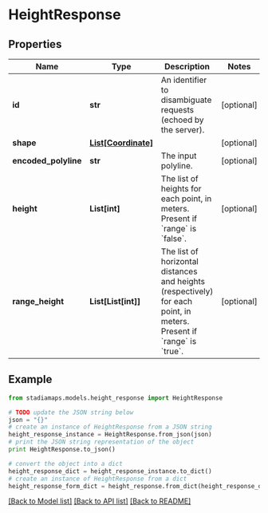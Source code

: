 # HeightResponse


## Properties
Name | Type | Description | Notes
------------ | ------------- | ------------- | -------------
**id** | **str** | An identifier to disambiguate requests (echoed by the server). | [optional] 
**shape** | [**List[Coordinate]**](Coordinate.md) |  | [optional] 
**encoded_polyline** | **str** | The input polyline. | [optional] 
**height** | **List[int]** | The list of heights for each point, in meters. Present if &#x60;range&#x60; is &#x60;false&#x60;. | [optional] 
**range_height** | **List[List[int]]** | The list of horizontal distances and heights (respectively) for each point, in meters. Present if &#x60;range&#x60; is &#x60;true&#x60;. | [optional] 

## Example

```python
from stadiamaps.models.height_response import HeightResponse

# TODO update the JSON string below
json = "{}"
# create an instance of HeightResponse from a JSON string
height_response_instance = HeightResponse.from_json(json)
# print the JSON string representation of the object
print HeightResponse.to_json()

# convert the object into a dict
height_response_dict = height_response_instance.to_dict()
# create an instance of HeightResponse from a dict
height_response_form_dict = height_response.from_dict(height_response_dict)
```
[[Back to Model list]](../README.md#documentation-for-models) [[Back to API list]](../README.md#documentation-for-api-endpoints) [[Back to README]](../README.md)


